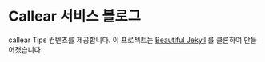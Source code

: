 # Callear 서비스 블로그
callear Tips 컨텐츠를 제공합니다. 이 프로젝트는  [Beautiful Jekyll](https://github.com/daattali/beautiful-jekyll) 를 클론하여 만들어졌습니다. 
